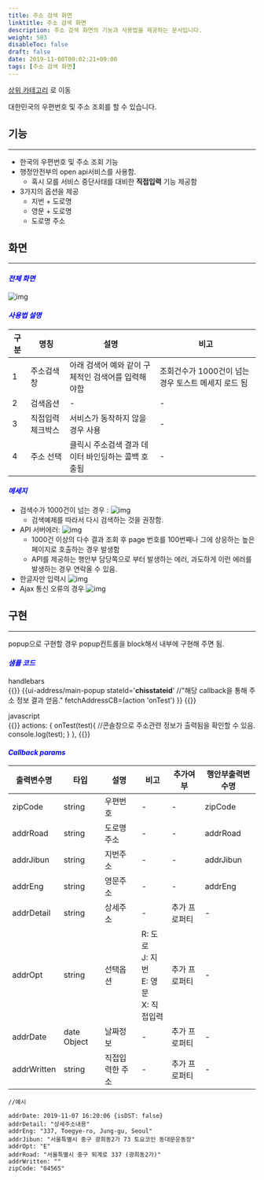```yaml
---
title: 주소 검색 화면
linktitle: 주소 검색 화면
description: 주소 검색 화면의 기능과 사용법을 제공하는 문서입니다.
weight: 503
disableToc: false
draft: false
date: 2019-11-08T09:02:21+09:00
tags: [주소 검색 화면]
---
```

[<i class="fas fa-arrow-up"></i> 상위 카테고리](/chis/common/#co-ui) 로 이동

대한민국의 우편번호 및 주소 조회를 할 수 있습니다.

## 기능
---

- 한국의 우편번호 및 주소 조회 기능
- 행정안전부의 open api서비스를 사용함.
  - 혹시 모를 서비스 중단사태를 대비한 **직접입력** 기능 제공함
- 3가지의 옵션을 제공
  - 지번 + 도로명
  - 영문 + 도로명
  - 도로명 주소 

## 화면
---

#### <span style="color:blue">_전체 화면_</span>
![img](/supporting-pages/images/uiAddress.png)

#### <span style="color:blue">_사용법 설명_</span>

| 구분 | 명칭 | 설명 | 비고 |
|-----|-----|-----|-----|
| 1 | 주소검색창 | 아래 검색어 예와 같이 구체적인 검색어를 입력해야함 | 조회건수가 1000건이 넘는경우 토스트 메세지 로드 됨 |
| 2 | 검색옵션 | - | - |
| 3 | 직접입력 체크박스 | 서비스가 동작하지 않을 경우 사용 |- |
| 4 | 주소 선택 | 클릭시 주소검색 결과 데이터 바인딩하는 콜백 호출됨 |- |

#### <span style="color:blue">_메세지_</span>

- 검색수가 1000건이 넘는 경우 : 
![img](/supporting-pages/images/postAddr3.png)
  - 검색예제를 따라서 다시 검색하는 것을 권장함.
- API 서버에러: 
![img](/supporting-pages/images/postAddr5.png)
  - 1000건 이상의 다수 결과 조회 후 page 번호를 100번째나 그에 상응하는 높은 페이지로 호출하는 경우 발생함
  - API를 제공하는 행안부 담당쪽으로 부터 발생하는 에러, 과도하게 이런 에러를 발생하는 경우 연락올 수 있음.
- 한글자만 입력시
![img](/supporting-pages/images/postAddr4.png)
- Ajax 통신 오류의 경우
![img](/supporting-pages/images/postAddr6.png)

## 구현
---
popup으로 구현할 경우 popup컨트롤을 block해서 내부에 구현해 주면 됨. 

#### <span style="color:blue">_샘플 코드_</span>

<span class="path">handlebars</span>
<br>
{{<highlight handlebars>}}
{{ui-address/main-popup
  stateId='__chisstateid__'
  //"해당 callback을 통해 주소 정보 결과 얻음."
  fetchAddressCB=(action 'onTest')
}}
{{</highlight>}}

<span class="path">javascript</span>
<br>
{{<highlight javascript>}}
actions: {
  onTest(test){
    //콘솔창으로 주소관련 정보가 출력됨을 확인할 수 있음.
    console.log(test); 
    }
},
{{</highlight>}}

#### <span style="color:blue">_Callback params_</span>

|출력변수명|타입|설명|비고|추가여부|행안부출력변수명|
|---|---|---|---|---|---|
|zipCode|string|우편번호|-|-|zipCode|
|addrRoad|string|도로명주소|-|-|addrRoad|
|addrJibun|string|지번주소|-|-|addrJibun|
|addrEng|string|영문주소|-|-|addrEng|
|addrDetail|string|상세주소|-|추가 프로퍼티|-|
|addrOpt|string|선택옵션|R: 도로<br>J: 지번<br>E: 영문<br>X: 직접입력|추가 프로퍼티|-|
|addrDate|date Object|날짜정보|-|추가 프로퍼티|-|
|addrWritten|string|직접입력한 주소|-|추가 프로퍼티|-|

```
//예시

addrDate: 2019-11-07 16:20:06 {isDST: false}
addrDetail: "상세주소내용"
addrEng: "337, Toegye-ro, Jung-gu, Seoul"
addrJibun: "서울특별시 중구 광희동2가 73 토요코인 동대문운동장"
addrOpt: "E"
addrRoad: "서울특별시 중구 퇴계로 337 (광희동2가)"
addrWritten: ""
zipCode: "04565"
```
